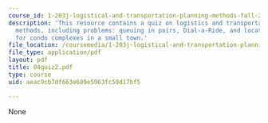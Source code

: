 ```yaml
---
course_id: 1-203j-logistical-and-transportation-planning-methods-fall-2006
description: 'This resource contains a quiz on logistics and transportation planning
  methods, including problems: queuing in pairs, Dial-a-Ride, and locating facilities
  for condo complexes in a small town.'
file_location: /coursemedia/1-203j-logistical-and-transportation-planning-methods-fall-2006/aeac9cb7df663e689e5963fc59d17bf5_04quiz2.pdf
file_type: application/pdf
layout: pdf
title: 04quiz2.pdf
type: course
uid: aeac9cb7df663e689e5963fc59d17bf5

---
```

None